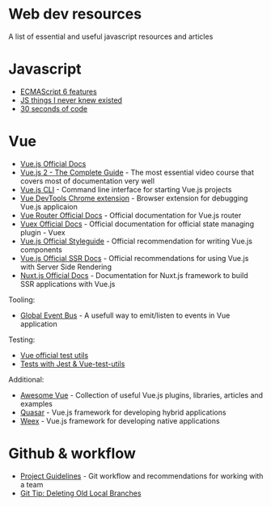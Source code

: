 # Web dev resources
A list of essential and useful javascript resources and articles

# Javascript

- [ECMAScript 6 features](https://github.com/lukehoban/es6features)
- [JS things I never knew existed](https://air.ghost.io/js-things-i-never-knew-existed/)
- [30 seconds of code](https://github.com/Chalarangelo/30-seconds-of-code)

# Vue
- [Vue.js Official Docs](https://vuejs.org/v2/guide/)
- [Vue.js 2 - The Complete Guide](https://coursehunters.net/course/udemy-vuejs-2) - The most essential video course that covers most of documentation very well
- [Vue.js CLI](https://github.com/vuejs/vue-cli) - Command line interface for starting Vue.js projects
- [Vue DevTools Chrome extension](https://github.com/vuejs/vue-devtools) - Browser extension for debugging Vue.js applicaion
- [Vue Router Official Docs](https://router.vuejs.org/) - Official documentation for Vue.js router
- [Vuex Official Docs](https://vuex.vuejs.org/) - Official documentation for official state managing plugin - Vuex
- [Vue.js Official Styleguide](https://vuejs.org/v2/style-guide/) - Official recommendation for writing Vue.js components
- [Vue.js Official SSR Docs](https://ssr.vuejs.org/) - Official recommendations for using Vue.js with Server Side Rendering
- [Nuxt.js Official Docs](https://nuxtjs.org/guide/installation) - Documentation for Nuxt.js framework to build SSR applications with Vue.js

Tooling:

- [Global Event Bus](https://alligator.io/vuejs/global-event-bus/) - A usefull way to emit/listen to events in Vue application

Testing:
- [Vue official test utils](https://vue-test-utils.vuejs.org/)
- [Tests with Jest & Vue-test-utils](https://alexjoverm.github.io/2017/08/21/Write-the-first-Vue-js-Component-Unit-Test-in-Jest)

Additional:

- [Awesome Vue](https://github.com/vuejs/awesome-vue) - Collection of useful Vue.js plugins, libraries, articles and examples
- [Quasar](http://quasar-framework.org/) - Vue.js framework for developing hybrid applications
- [Weex](https://weex.apache.org/) - Vue.js framework for developing native applications

# Github & workflow
- [Project Guidelines](https://github.com/wearehive/project-guidelines) - Git workflow and recommendations for working with a team
- [Git Tip: Deleting Old Local Branches](http://erikaybar.name/git-deleting-old-local-branches)

